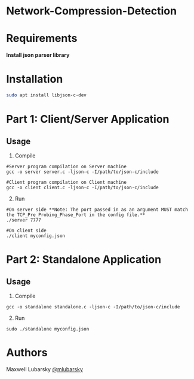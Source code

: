 # Network-Compression-Detection

# Requirements

**Install json parser library**

# Installation

```bash
sudo apt install libjson-c-dev
```

# Part 1: Client/Server Application
## Usage

1) Compile 
```
#Server program compilation on Server machine
gcc -o server server.c -ljson-c -I/path/to/json-c/include

#Client program compilation on Client machine
gcc -o client client.c -ljson-c -I/path/to/json-c/include
```
2) Run 
```
#On server side **Note: The port passed in as an argument MUST match the TCP_Pre_Probing_Phase_Port in the config file.**
./server 7777

#On client side
./client myconfig.json
```

# Part 2: Standalone Application
## Usage
1) Compile 
```
gcc -o standalone standalone.c -ljson-c -I/path/to/json-c/include
```
2) Run 
```
sudo ./standalone myconfig.json
```

# Authors

Maxwell Lubarsky [@mlubarsky](https://github.com/mlubarsky)
